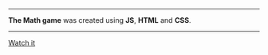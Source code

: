 ***
**The Math game** was created using **JS**, **HTML** and **CSS**.
***
[Watch it](https://nastyshka14.github.io/Game/)
